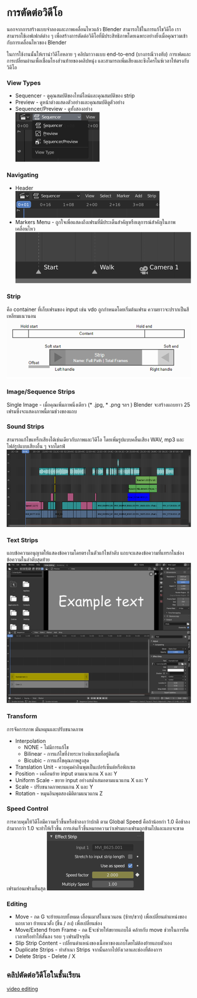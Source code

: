 # การตัดต่อวิดีโอ
  นอกจากการสร้างแบบจำลองและภาพเคลื่อนไหวแล้ว Blender สามารถใช้ในการแก้ไขวิดีโอ เราสามารถใช้เอฟเฟกต์ต่าง ๆ เพื่อสร้างการตัดต่อวิดีโอที่มีประสิทธิภาพโดยเฉพาะอย่างยิ่งเมื่อคุณรวมเข้ากับการเคลื่อนไหวของ Blender
  
  ในการใช้งานนั้นให้เรานำวิดีโอหลาย ๆ คลิปมาวางแบบ end-to-end (บางกรณีวางทับ) การเฟดและการเปลี่ยนผ่านเพื่อเชื่อมโยงส่วนท้ายของคลิปหนุ่ง และสามารถเพิ่มเสียงและซิงโครไนซ์เวลาให้ตรงกับวิดีโอ

### View Types
* Sequencer - ดูคุณสมบัติของไทม์ไลน์และคุณสมบัติของ strip
* Preview - ดูหน้าต่างแสดงตัวอย่างและคุณสมบัติดูตัวอย่าง
* Sequencer/Preview - ดูทั้งสองอย่าง\
![image](images/04.png)

### Navigating
* Header\
![image](images/05.png)
* Markers Menu - ถูกใจเพื่อแสดงถึงเฟรมที่มีประเด็นสำคัญหรือเตุการณ์สำคัญในภาพเคลื่อนไหว\
![image](images/06.png)

### Strip
  คือ container ที่เก็บเฟรมของ input เช่น vdo ถูกกำหนดโดยเริ่มต้นเฟรม ความยาวจะปรากเป็นสีเหลียมแนวนอน\
  ![image](images/07.png)
### Image/Sequence Strips
  Single Image - เมื่อคุณเพิ่มภาพนิ่งเดียว (* .jpg, * .png ฯลฯ ) Blender จะสร้างแถบยาว 25 เฟรมซึ่งจะแสดงภาพนี้ตามช่วงของแถบ
### Sound Strips
  สามารถแก้ไขแทร็กเสียงได้เช่นเดียวกับภาพและวิดีโอ โดยเพิ่มรูปแบบคลื่นเสียง WAV, mp3 และไฟล์รูปแบบเสียงอื่น ๆ จากไดรฟ์\
  ![image](images/08.png)
### Text Strips
  แถบข้อความอนุญาตให้แสดงข้อความโดยตรงในตัวแก้ไขลำดับ แถบจะแสดงข้อความที่แทรกในช่องข้อความในลำดับสุดท้าย\
  ![image](images/09.png)
### Transform
  การจัดการภาพ มันหมุนและปรับขนาดภาพ
  * Interpolation
    * NONE - ไม่มีการแก้ไข
    * Bilinear - การแก้ไขที่ง่ายระหว่างพิกเซลที่อยู่ติดกัน
    * Bicubic - การแก้ไขคุณภาพสูงสุด
  * Translation Unit - ควบคุมค่าอินพุตเป็นเปอร์เซ็นต์หรือพิกเซล
  * Position - เคลื่อนย้าย input ตามแนวแกน X และ Y
  * Uniform Scale - ขยาย input อย่างสม่ำเสมอตามแนวแกน X และ Y
  * Scale - ปรับขนาดภาพบนแกน X และ Y
  * Rotation - หมุนอินพุตสองมิติตามแนวแกน Z
### Speed Control
  การควบคุมให้วิดีโอมีความเร็วขึ้นหรือช้าลงกว่าปกติ ตาม Global Speed คือถ้าน้อยก่า 1.0 คือช้าลง ถ้ามากกว่า 1.0 จะทำให้เร็วขึ้น การเล่นเร็วขึ้นหมายความว่าเฟรมบางเฟรมถูกข้ามไปและแถบจะขาดเฟรมก่อนเฟรมสิ้นสุด
  ![image](images/10.png)
### Editing
  * Move - กด G จะย้ายแถบทั้งหมด เลื่อนเมาส์ในแนวนอน (ซ้าย/ขวา) เพื่อเปลี่ยนตำแหน่งของแถบเวลา ย้ายแนวตั้ง (ขึ้น / ลง) เพื่อเปลี่ยนช่อง
  * Move/Extend from Frame - กด Eจะช่วยให้ขยายแถบได้ คล้ายกับ move ช่วยในการยืดเวลาหรือทำให้สั้นลง รอบ ๆ เฟรมปัจจุบัน
  * Slip Strip Content - เปลี่ยนตำแหน่งของเนื้อหาของแถบโดยไม่ต้องย้ายแถบตัวเอง
  * Duplicate Strips - ทำสำเนา Strips จากนั้นลากไปยังเวลาและช่องที่ต้องการ
  * Delete Strips - Delete / X
  
## คลิปตัดต่อวิดีโอในชั้นเรียน
 [video editing](https://youtu.be/F5TusOM1aI4)
